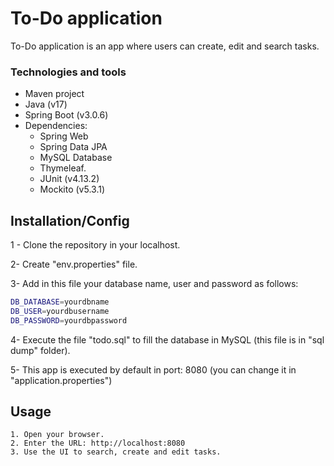 # To-Do application

To-Do application is an app where users can create, edit and search tasks. 

### Technologies and tools

- Maven project
- Java (v17)
- Spring Boot (v3.0.6)
- Dependencies:
  - Spring Web
  - Spring Data JPA
  - MySQL Database
  - Thymeleaf. 
  - JUnit (v4.13.2)
  - Mockito (v5.3.1)

## Installation/Config

1 - Clone the repository in your localhost.

2- Create "env.properties" file.

3- Add in this file your database name, user and password as follows:

```bash
DB_DATABASE=yourdbname
DB_USER=yourdbusername
DB_PASSWORD=yourdbpassword
```
4- Execute the file "todo.sql" to fill the database in MySQL (this file is in "sql dump" folder).

5- This app is executed by default in port: 8080 (you can change it in "application.properties")
## Usage

```
1. Open your browser.
2. Enter the URL: http://localhost:8080
3. Use the UI to search, create and edit tasks.
```




